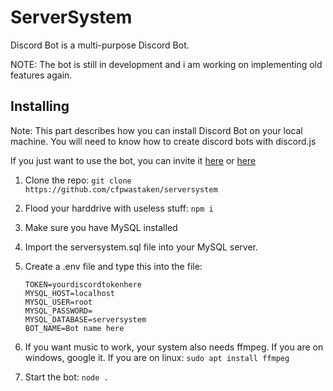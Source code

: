 # ServerSystem

Discord Bot is a multi-purpose Discord Bot.

NOTE: The bot is still in development and i am working on implementing old features again.

## Installing

Note: This part describes how you can install Discord Bot on your local machine. You will need to know how to create discord bots with discord.js

If you just want to use the bot, you can invite it [here](https://www.youtube.com/watch?v=dQw4w9WgXcQ "TopGG") or [here](https://discord.com/oauth2/authorize?client_id=623913139980992569&permissions=8&scope=bot "Discord")

1. Clone the repo: `git clone https://github.com/cfpwastaken/serversystem`
2. Flood your harddrive with useless stuff: `npm i`
3. Make sure you have MySQL installed
4. Import the serversystem.sql file into your MySQL server.
5. Create a .env file and type this into the file:

   ```dotenv
   TOKEN=yourdiscordtokenhere
   MYSQL_HOST=localhost
   MYSQL_USER=root
   MYSQL_PASSWORD=
   MYSQL_DATABASE=serversystem
   BOT_NAME=Bot name here
   ```

6. If you want music to work, your system also needs ffmpeg. If you are on windows, google it. If you are on linux: `sudo apt install ffmpeg`
7. Start the bot: `node .`
